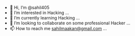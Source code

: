 - 👋 Hi, I’m @sahil405
- 👀 I’m interested in Hacking ...
- 🌱 I’m currently learning Hacking ...
- 💞️ I’m looking to collaborate on some professional Hacker ...
- 📫 How to reach me sahilmaakan@gmail.com ...

<!---
sahil405/sahil405 is a ✨ special ✨ repository because its `README.md` (this file) appears on your GitHub profile.
You can click the Preview link to take a look at your changes.
--->
